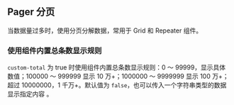 <div class="demo-header">
<p class="overviewicon">
  <span class="wapi-form-page"/>
</p>

## Pager 分页

<nova-uxlink widget-name="Pager"></nova-uxlink>

当数据量过多时，使用分页分解数据，常用于 Grid 和 Repeater 组件。

</div>

### 使用组件内置总条数显示规则

`custom-total` 为 true 时使用组件内置总条数显示规则：0 ～ 99999，显示具体数值；100000 ～ 999999 显示 10 万+；1000000 ～ 9999999 显示 100 万+；超过 10000000，1 千万+。默认值为 `false`，也可以传入一个字符串类型的数据显示指定内容 。

<nova-demo-view link="pager/pager-custom-total.vue"></nova-demo-view>

<br />
